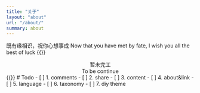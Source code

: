 ```yaml
---
title: "关于"
layout: "about"
url: "/about/"
summary: about
---
```

既有缘相识，祝你心想事成
Now that you have met by fate, I wish you all the best of luck
{{<rawhtml>}}
<div style="text-align: center;">暂未完工</div>

<div style="text-align: center;">To be continue</div>
{{</rawhtml>}}
# Todo
- [ ] 1. comments
- [ ] 2. share
- [ ] 3. content
- [ ] 4. about&link
- [ ] 5. language
- [ ] 6. taxonomy
- [ ] 7. diy theme